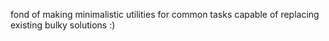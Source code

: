 fond of making minimalistic utilities for common tasks capable of replacing existing bulky solutions :)
